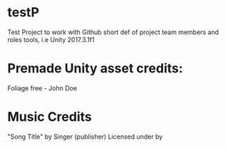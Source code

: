 # testP
Test Project to work with Github
short def of project
team members and roles
tools, i.e 
Unity 2017.3.1f1
# Premade Unity asset credits:
Foliage free - John Doe <link>
# Music Credits
"Song Title" by Singer (publisher) Licensed under by <link>
